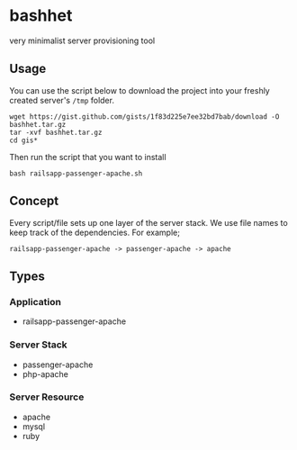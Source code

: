 # bashhet

very minimalist server provisioning tool

## Usage

You can use the script below to download the project into your freshly created server's `/tmp` folder.

```shell
wget https://gist.github.com/gists/1f83d225e7ee32bd7bab/download -O bashhet.tar.gz
tar -xvf bashhet.tar.gz
cd gis*
```

Then run the script that you want to install

```shell
bash railsapp-passenger-apache.sh
```

## Concept 

Every script/file sets up one layer of the server stack. We use file names to keep track of the dependencies. For example;

```
railsapp-passenger-apache -> passenger-apache -> apache
```

## Types

### Application

+ railsapp-passenger-apache

### Server Stack

+ passenger-apache
+ php-apache

### Server Resource

+ apache
+ mysql
+ ruby